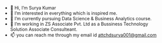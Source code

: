 - 👋 Hi, I’m Surya Kumar
- 👀 I’m interested in everything which is inspired me.
- 🌱 I’m currently pursuing Data Science & Business Analytics course.
- 💞️ I’m working in ZS Associate Pvt. Ltd as a Bussiness Technology Solution Associate Consulteant.
- 📫 you can reach me through my email id attchdsurya001@gmail.com

<!---
suryakumar001/suryakumar001 is a ✨ special ✨ repository because its `README.md` (this file) appears on your GitHub profile.
You can click the Preview link to take a look at your changes.
--->
